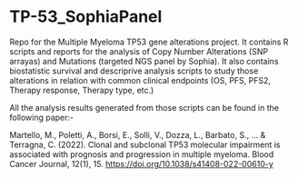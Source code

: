 # TP-53_SophiaPanel
Repo for the Multiple Myeloma TP53 gene alterations project. 
It contains R scripts and reports for the analysis of Copy Number Alterations (SNP arrayas) and Mutations (targeted NGS panel by Sophia).
It also contains biostatistic survival and descriprive analysis scripts to study those alterations in relation with common clinical endpoints (OS, PFS, PFS2, Therapy response, Therapy type, etc.)

All the analysis results generated from those scripts can be found in the following paper:-

Martello, M., Poletti, A., Borsi, E., Solli, V., Dozza, L., Barbato, S., ... & Terragna, C. (2022). Clonal and subclonal TP53 molecular impairment is associated with prognosis and progression in multiple myeloma. Blood Cancer Journal, 12(1), 15. 
https://doi.org/10.1038/s41408-022-00610-y
